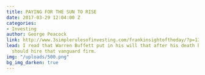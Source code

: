 ```yaml
---
title: PAYING FOR THE SUN TO RISE
date: 2017-03-29 12:04:00 Z
categories:
- Investing
author: George Peacock
link: http://www.3simplerulesofinvesting.com/frankinsightoftheday/?p=1327
lead: I read that Warren Buffett put in his will that after his death his trustees
  should hire that vanguard firm.
img: "/uploads/500.png"
bg_img_darken: true
---
```


